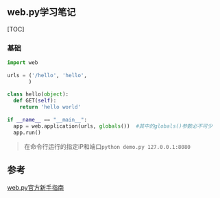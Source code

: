 ## web.py学习笔记

[TOC]

### 基础

```python
import web
 
urls = ('/hello', 'hello',
       )
 
class hello(object):
  def GET(self):
    return 'hello world'
 
if __name__ == "__main__":
  app = web.application(urls, globals())  #其中的globals()参数必不可少
  app.run()
```

> 在命令行运行的指定iP和端口`python demo.py 127.0.0.1:8080`



## 参考

[web.py官方新手指南](http://webpy.org/tutorial3.zh-cn)